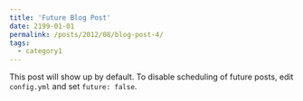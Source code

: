 ```yaml
---
title: 'Future Blog Post'
date: 2199-01-01
permalink: /posts/2012/08/blog-post-4/
tags:
  - category1
---
```


This post will show up by default. To disable scheduling of future posts, edit `config.yml` and set `future: false`. 
